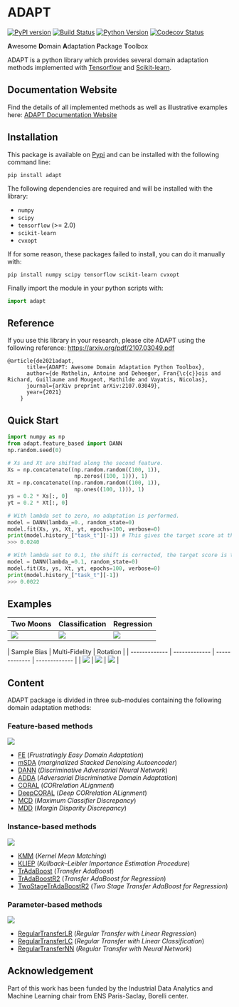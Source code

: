 # ADAPT

[![PyPI version](https://badge.fury.io/py/adapt.svg)](https://pypi.org/project/adapt)
[![Build Status](https://github.com/adapt-python/adapt/workflows/build/badge.svg)](https://github.com/adapt-python/adapt/actions)
[![Python Version](https://img.shields.io/badge/python-3.6%20|%203.7%20|%203.8-blue)](https://img.shields.io/badge/python-3.5%20|%203.6%20|%203.7-blue)
[![Codecov Status](https://codecov.io/gh/adapt-python/adapt/branch/master/graph/badge.svg?token=IWQXMYGY2Q)](https://codecov.io/gh/adapt-python/adapt)

**A**wesome **D**omain **A**daptation **P**ackage **T**oolbox

ADAPT is a python library which provides several domain adaptation methods implemented with [Tensorflow](https://www.tensorflow.org/) and [Scikit-learn](https://scikit-learn.org/stable/).

## Documentation Website

Find the details of all implemented methods as well as illustrative examples here: [ADAPT Documentation Website](https://adapt-python.github.io/adapt/)

## Installation

This package is available on [Pypi](https://pypi.org/project/adapt) and can be installed with the following command line:

```
pip install adapt
```

The following dependencies are required and will be installed with the library:
- `numpy`
- `scipy`
- `tensorflow` (>= 2.0)
- `scikit-learn`
- `cvxopt`

If for some reason, these packages failed to install, you can do it manually with:

```
pip install numpy scipy tensorflow scikit-learn cvxopt
```

Finally import the module in your python scripts with:

```python
import adapt
```

## Reference

If you use this library in your research, please cite ADAPT using the following reference: https://arxiv.org/pdf/2107.03049.pdf

```
@article{de2021adapt,
	  title={ADAPT: Awesome Domain Adaptation Python Toolbox},
	  author={de Mathelin, Antoine and Deheeger, Fran{\c{c}}ois and Richard, Guillaume and Mougeot, Mathilde and Vayatis, Nicolas},
	  journal={arXiv preprint arXiv:2107.03049},
	  year={2021}
	}
```


## Quick Start

```python
import numpy as np
from adapt.feature_based import DANN
np.random.seed(0)

# Xs and Xt are shifted along the second feature.
Xs = np.concatenate((np.random.random((100, 1)),
                     np.zeros((100, 1))), 1)
Xt = np.concatenate((np.random.random((100, 1)),
                     np.ones((100, 1))), 1)
ys = 0.2 * Xs[:, 0]
yt = 0.2 * Xt[:, 0]

# With lambda set to zero, no adaptation is performed.
model = DANN(lambda_=0., random_state=0)
model.fit(Xs, ys, Xt, yt, epochs=100, verbose=0)
print(model.history_["task_t"][-1]) # This gives the target score at the last training epoch.
>>> 0.0240

# With lambda set to 0.1, the shift is corrected, the target score is then improved.
model = DANN(lambda_=0.1, random_state=0)
model.fit(Xs, ys, Xt, yt, epochs=100, verbose=0)
print(model.history_["task_t"][-1])
>>> 0.0022
```

## Examples

| Two Moons  | Classification | Regression  |
| ------------- | ------------- | ------------- |
| <img src="docs/_static/images/two_moons_setup.png">  | <img src="docs/_static/images/classification_setup.png"> | <img src="docs/_static/images/regression_setup.png">  |

| Sample Bias   | Multi-Fidelity | Rotation |
| ------------- | ------------- | ------------- | ------------- |
| <img src="docs/_static/images/sample_bias_2d_setup.png"> | <img src="docs/_static/images/multifidelity_setup.png">  | <img src="docs/_static/images/rotation_setup.png"> |


## Content

ADAPT package is divided in three sub-modules containing the following domain adaptation methods:

### Feature-based methods

<img src="docs/_static/images/feature_based.png">

- [FE](https://adapt-python.github.io/adapt/generated/adapt.feature_based.FE.html) (*Frustratingly Easy Domain Adaptation*)
- [mSDA](https://adapt-python.github.io/adapt/generated/adapt.feature_based.mSDA.html) (*marginalized Stacked Denoising Autoencoder*)
- [DANN](https://adapt-python.github.io/adapt/generated/adapt.feature_based.DANN.html) (*Discriminative Adversarial Neural Network*)
- [ADDA](https://adapt-python.github.io/adapt/generated/adapt.feature_based.ADDA.html) (*Adversarial Discriminative Domain Adaptation*)
- [CORAL](https://adapt-python.github.io/adapt/generated/adapt.feature_based.CORAL.html) (*CORrelation ALignment*)
- [DeepCORAL](https://adapt-python.github.io/adapt/generated/adapt.feature_based.DeepCORAL.html) (*Deep CORrelation ALignment*)
- [MCD](https://adapt-python.github.io/adapt/generated/adapt.feature_based.MCD.html) (*Maximum Classifier Discrepancy*)
- [MDD](https://adapt-python.github.io/adapt/generated/adapt.feature_based.MDD.html) (*Margin Disparity Discrepancy*)

### Instance-based methods

<img src="docs/_static/images/instance_based.png">

- [KMM](https://adapt-python.github.io/adapt/generated/adapt.instance_based.KMM.html) (*Kernel Mean Matching*)
- [KLIEP](https://adapt-python.github.io/adapt/generated/adapt.instance_based.KLIEP.html) (*Kullback–Leibler Importance Estimation Procedure*)
- [TrAdaBoost](https://adapt-python.github.io/adapt/generated/adapt.instance_based.TrAdaBoost.html) (*Transfer AdaBoost*)
- [TrAdaBoostR2](https://adapt-python.github.io/adapt/generated/adapt.instance_based.TrAdaBoostR2.html) (*Transfer AdaBoost for Regression*)
- [TwoStageTrAdaBoostR2](https://adapt-python.github.io/adapt/generated/adapt.instance_based.TwoStageTrAdaBoostR2.html) (*Two Stage Transfer AdaBoost for Regression*)

### Parameter-based methods

<img src="docs/_static/images/parameter_based.png">

- [RegularTransferLR](https://adapt-python.github.io/adapt/generated/adapt.parameter_based.RegularTransferLR.html) (*Regular Transfer with Linear Regression*)
- [RegularTransferLC](https://adapt-python.github.io/adapt/generated/adapt.parameter_based.RegularTransferLC.html) (*Regular Transfer with Linear Classification*)
- [RegularTransferNN](https://adapt-python.github.io/adapt/generated/adapt.parameter_based.RegularTransferNN.html) (*Regular Transfer with Neural Network*)

## Acknowledgement

Part of this work has been funded by the Industrial Data Analytics and Machine Learning chair from ENS Paris-Saclay, Borelli center.
